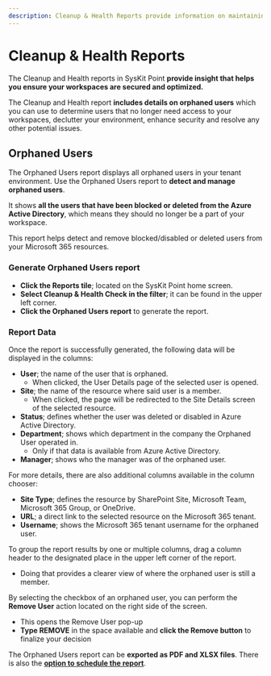 ```yaml
---
description: Cleanup & Health Reports provide information on maintaining the health of your workspaces. 
---
```


# Cleanup & Health Reports

The Cleanup and Health reports in SysKit Point **provide insight that helps you ensure your workspaces are secured and optimized.**

The Cleanup and Health report **includes details on orphaned users** which you can use to determine users that no longer need access to your workspaces, declutter your environment, enhance security and resolve any other potential issues.


## Orphaned Users

The Orphaned Users report displays all orphaned users in your tenant environment. Use the Orphaned Users report to **detect and manage orphaned users**. 

It shows **all the users that have been blocked or deleted from the Azure Active Directory**, which means they should no longer be a part of your workspace.

This report helps detect and remove blocked/disabled or deleted users from your Microsoft 365 resources.

### Generate Orphaned Users report

 * **Click the Reports tile**; located on the SysKit Point home screen.
 * **Select Cleanup & Health Check in the filter**; it can be found in the upper left corner.
 * **Click the Orphaned Users report** to generate the report.

### Report Data

Once the report is successfully generated, the following data will be displayed in the columns:

* **User**; the name of the user that is orphaned. 
   * When clicked, the User Details page of the selected user is opened.
* **Site**; the name of the resource where said user is a member. 
   * When clicked, the page will be redirected to the Site Details screen of the selected resource.
* **Status**; defines whether the user was deleted or disabled in Azure Active Directory.
* **Department**; shows which department in the company the Orphaned User operated in. 
  * Only if that data is available from Azure Active Directory. 
* **Manager**; shows who the manager was of the orphaned user.

For more details, there are also additional columns available in the column chooser:

* **Site Type**; defines the resource by SharePoint Site, Microsoft Team, Microsoft 365 Group, or OneDrive.
* **URL**; a direct link to the selected resource on the Microsoft 365 tenant.
* **Username**; shows the Microsoft 365 tenant username for the orphaned user.

To group the report results by one or multiple columns, drag a column header to the designated place in the upper left corner of the report. 
  * Doing that provides a clearer view of where the orphaned user is still a member.

By selecting the checkbox of an orphaned user, you can perform the **Remove User** action located on the right side of the screen. 
  * This opens the Remove User pop-up
  * **Type REMOVE** in the space available and **click the Remove button** to finalize your decision

The Orphaned Users report can be **exported as PDF and XLSX files**. There is also the [**option to schedule the report**](../../point-collaborators/reporting/schedule-reports-and-alerts.md).